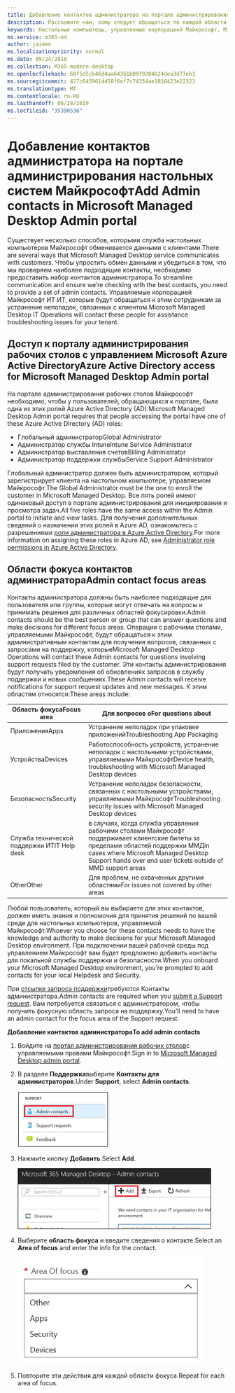 ```yaml
---
title: Добавление контактов администратора на портале администрирования настольных систем Майкрософт
description: Расскажите нам, кому следует обращаться по каждой области фокуса.
keywords: Настольные компьютеры, управляемые корпорацией Майкрософт, Microsoft 365, служба, документация
ms.service: m365-md
author: jaimeo
ms.localizationpriority: normal
ms.date: 09/24/2018
ms.collection: M365-modern-desktop
ms.openlocfilehash: 68f5d5cb46d4aa643b1b09f9204b24dea3d77eb1
ms.sourcegitcommit: 427c6459614d58f6ef7c74354ae1816423e22323
ms.translationtype: MT
ms.contentlocale: ru-RU
ms.lasthandoff: 06/28/2019
ms.locfileid: "35390536"
---
```

# <a name="add-admin-contacts-in-microsoft-managed-desktop-admin-portal"></a><span data-ttu-id="2edf4-104">Добавление контактов администратора на портале администрирования настольных систем Майкрософт</span><span class="sxs-lookup"><span data-stu-id="2edf4-104">Add Admin contacts in Microsoft Managed Desktop Admin portal</span></span>

<span data-ttu-id="2edf4-105">Существует несколько способов, которыми служба настольных компьютеров Майкрософт обменивается данными с клиентами.</span><span class="sxs-lookup"><span data-stu-id="2edf4-105">There are several ways that Microsoft Managed Desktop service communicates with customers.</span></span> <span data-ttu-id="2edf4-106">Чтобы упростить обмен данными и убедиться в том, что мы проверяем наиболее подходящие контакты, необходимо предоставить набор контактов администратора.</span><span class="sxs-lookup"><span data-stu-id="2edf4-106">To streamline communication and ensure we’re checking with the best contacts, you need to provide a set of admin contacts.</span></span> <span data-ttu-id="2edf4-107">Управляемые корпорацией Майкрософт ИТ ИТ, которые будут обращаться к этим сотрудникам за устранение неполадок, связанных с клиентом.</span><span class="sxs-lookup"><span data-stu-id="2edf4-107">Microsoft Managed Desktop IT Operations will contact these people for assistance troubleshooting issues for your tenant.</span></span> 

## <a name="azure-active-directory-access-for-microsoft-managed-desktop-admin-portal"></a><span data-ttu-id="2edf4-108">Доступ к порталу администрирования рабочих столов с управлением Microsoft Azure Active Directory</span><span class="sxs-lookup"><span data-stu-id="2edf4-108">Azure Active Directory access for Microsoft Managed Desktop Admin portal</span></span>

<span data-ttu-id="2edf4-109">На портале администрирования рабочих столов Майкрософт необходимо, чтобы у пользователей, обращающихся к портале, была одна из этих ролей Azure Active Directory (AD):</span><span class="sxs-lookup"><span data-stu-id="2edf4-109">Microsoft Managed Desktop Admin portal requires that people accessing the portal have one of these Azure Active Directory (AD) roles:</span></span>
- <span data-ttu-id="2edf4-110">Глобальный администратор</span><span class="sxs-lookup"><span data-stu-id="2edf4-110">Global Administrator</span></span>
- <span data-ttu-id="2edf4-111">Администратор службы Intune</span><span class="sxs-lookup"><span data-stu-id="2edf4-111">Intune Service Administrator</span></span>
- <span data-ttu-id="2edf4-112">Администратор выставления счетов</span><span class="sxs-lookup"><span data-stu-id="2edf4-112">Billing Administrator</span></span>
- <span data-ttu-id="2edf4-113">Администратор поддержки службы</span><span class="sxs-lookup"><span data-stu-id="2edf4-113">Service Support Administrator</span></span>

<span data-ttu-id="2edf4-114">Глобальный администратор должен быть администратором, который зарегистрирует клиента на настольном компьютере, управляемом Майкрософт.</span><span class="sxs-lookup"><span data-stu-id="2edf4-114">The Global Administrator must be the one to enroll the customer in Microsoft Managed Desktop.</span></span> <span data-ttu-id="2edf4-115">Все пять ролей имеют одинаковый доступ в портале администрирования для инициирования и просмотра задач.</span><span class="sxs-lookup"><span data-stu-id="2edf4-115">All five roles have the same access within the Admin portal to initiate and view tasks.</span></span> <span data-ttu-id="2edf4-116">Для получения дополнительных сведений о назначении этих ролей в Azure AD, ознакомьтесь с разрешениями [роли администратора в Azure Active Directory](https://docs.microsoft.com/azure/active-directory/users-groups-roles/directory-assign-admin-roles).</span><span class="sxs-lookup"><span data-stu-id="2edf4-116">For more information on assigning these roles in Azure AD, see [Administrator role permissions in Azure Active Directory](https://docs.microsoft.com/azure/active-directory/users-groups-roles/directory-assign-admin-roles).</span></span> 

## <a name="admin-contact-focus-areas"></a><span data-ttu-id="2edf4-117">Области фокуса контактов администратора</span><span class="sxs-lookup"><span data-stu-id="2edf4-117">Admin contact focus areas</span></span>

<span data-ttu-id="2edf4-118">Контакты администратора должны быть наиболее подходящие для пользователя или группы, которые могут отвечать на вопросы и принимать решения для различных областей фокусировки.</span><span class="sxs-lookup"><span data-stu-id="2edf4-118">Admin contacts should be the best person or group that can answer questions and make decisions for different focus areas.</span></span> <span data-ttu-id="2edf4-119">Операции с рабочими столами, управляемыми Майкрософт, будут обращаться к этим административным контактам для получения вопросов, связанных с запросами на поддержку, которые</span><span class="sxs-lookup"><span data-stu-id="2edf4-119">Microsoft Managed Desktop Operations will contact these Admin contacts for questions involving support requests filed by the customer.</span></span> <span data-ttu-id="2edf4-120">Эти контакты администрирования будут получать уведомления об обновлениях запросов в службу поддержки и новых сообщениях.</span><span class="sxs-lookup"><span data-stu-id="2edf4-120">These Admin contacts will receive notifications for support request updates and new messages.</span></span> <span data-ttu-id="2edf4-121">К этим областям относятся:</span><span class="sxs-lookup"><span data-stu-id="2edf4-121">These areas include:</span></span>

<span data-ttu-id="2edf4-122">Область фокуса</span><span class="sxs-lookup"><span data-stu-id="2edf4-122">Focus area</span></span> | <span data-ttu-id="2edf4-123">Для вопросов о</span><span class="sxs-lookup"><span data-stu-id="2edf4-123">For questions about</span></span>
--- | ---
<span data-ttu-id="2edf4-124">Приложения</span><span class="sxs-lookup"><span data-stu-id="2edf4-124">Apps</span></span> | <span data-ttu-id="2edf4-125">Устранение неполадок при упаковке приложений</span><span class="sxs-lookup"><span data-stu-id="2edf4-125">Troubleshooting App Packaging</span></span>
<span data-ttu-id="2edf4-126">Устройства</span><span class="sxs-lookup"><span data-stu-id="2edf4-126">Devices</span></span> | <span data-ttu-id="2edf4-127">Работоспособность устройств, устранение неполадок с настольными устройствами, управляемыми Майкрософт</span><span class="sxs-lookup"><span data-stu-id="2edf4-127">Device health, troubleshooting with Microsoft Managed Desktop devices</span></span>
<span data-ttu-id="2edf4-128">Безопасность</span><span class="sxs-lookup"><span data-stu-id="2edf4-128">Security</span></span> | <span data-ttu-id="2edf4-129">Устранение неполадок безопасности, связанных с настольными устройствами, управляемыми Майкрософт</span><span class="sxs-lookup"><span data-stu-id="2edf4-129">Troubleshooting security issues with Microsoft Managed Desktop devices</span></span>
<span data-ttu-id="2edf4-130">Служба технической поддержки ИТ</span><span class="sxs-lookup"><span data-stu-id="2edf4-130">IT Help desk</span></span> | <span data-ttu-id="2edf4-131">в случаях, когда служба управления рабочими столами Майкрософт поддерживает клиентские билеты за пределами областей поддержки ММД</span><span class="sxs-lookup"><span data-stu-id="2edf4-131">in cases where Microsoft Managed Desktop Support hands over end user tickets outside of MMD support areas</span></span> 
<span data-ttu-id="2edf4-132">Other</span><span class="sxs-lookup"><span data-stu-id="2edf4-132">Other</span></span> | <span data-ttu-id="2edf4-133">Для проблем, не охваченных другими областями</span><span class="sxs-lookup"><span data-stu-id="2edf4-133">For issues not covered by other areas</span></span>

<span data-ttu-id="2edf4-134">Любой пользователь, который вы выбираете для этих контактов, должен иметь знания и полномочия для принятия решений по вашей среде для настольных компьютеров, управляемой Майкрософт.</span><span class="sxs-lookup"><span data-stu-id="2edf4-134">Whoever you choose for these contacts needs to have the knowledge and authority to make decisions for your Microsoft Managed Desktop environment.</span></span> <span data-ttu-id="2edf4-135">При подключении вашей рабочей среды под управлением Майкрософт вам будет предложено добавить контакты для локальной службы поддержки и безопасности.</span><span class="sxs-lookup"><span data-stu-id="2edf4-135">When you onboard your Microsoft Managed Desktop environment, you’re prompted to add contacts for your local Helpdesk and Security.</span></span> 

<span data-ttu-id="2edf4-136">При [отсылке запроса поддержки](../working-with-managed-desktop/support.md)требуются Контакты администратора.</span><span class="sxs-lookup"><span data-stu-id="2edf4-136">Admin contacts are required when you [submit a Support request](../working-with-managed-desktop/support.md).</span></span> <span data-ttu-id="2edf4-137">Вам потребуется связаться с администратором, чтобы получить фокусную область запроса на поддержку.</span><span class="sxs-lookup"><span data-stu-id="2edf4-137">You’ll need to have an admin contact for the focus area of the Support request.</span></span> 

<span data-ttu-id="2edf4-138">**Добавление контактов администратора**</span><span class="sxs-lookup"><span data-stu-id="2edf4-138">**To add admin contacts**</span></span>

1.  <span data-ttu-id="2edf4-139">Войдите на [портал администрирования рабочих столов](http://aka.ms/mwaasportal)с управляемыми правами Майкрософт.</span><span class="sxs-lookup"><span data-stu-id="2edf4-139">Sign in to [Microsoft Managed Desktop admin portal](http://aka.ms/mwaasportal).</span></span> 

2.  <span data-ttu-id="2edf4-140">В разделе **Поддержка**выберите **Контакты для администраторов**.</span><span class="sxs-lookup"><span data-stu-id="2edf4-140">Under **Support**, select **Admin contacts**.</span></span> 

    ![Меню поддержки, контакты администратора](images/admincontacts.png)

3. <span data-ttu-id="2edf4-142">Нажмите кнопку **Добавить**.</span><span class="sxs-lookup"><span data-stu-id="2edf4-142">Select **Add**.</span></span>

    ![Кнопка "Добавить" на портале администрирования](images/adminadd.png)

4.  <span data-ttu-id="2edf4-144">Выберите **область фокуса** и введите сведения о контакте.</span><span class="sxs-lookup"><span data-stu-id="2edf4-144">Select an **Area of focus** and enter the info for the contact.</span></span> 

    ![список областей фокуса](images/areaoffocus.png)

5. <span data-ttu-id="2edf4-146">Повторите эти действия для каждой области фокуса.</span><span class="sxs-lookup"><span data-stu-id="2edf4-146">Repeat for each area of focus.</span></span> 

